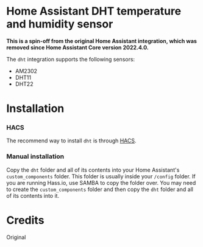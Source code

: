 # Home Assistant DHT temperature and humidity sensor

**This is a spin-off from the original Home Assistant integration, which was removed since Home Assistant Core version 2022.4.0.**

The `dht` integration supports the following sensors:

- AM2302
- DHT11
- DHT22

# Installation

### HACS

The recommend way to install `dht` is through [HACS](https://hacs.xyz/).

### Manual installation

Copy the `dht` folder and all of its contents into your Home Assistant's `custom_components` folder. This folder is usually inside your `/config` folder. If you are running Hass.io, use SAMBA to copy the folder over. You may need to create the `custom_components` folder and then copy the `dht` folder and all of its contents into it.

# Credits

Original
